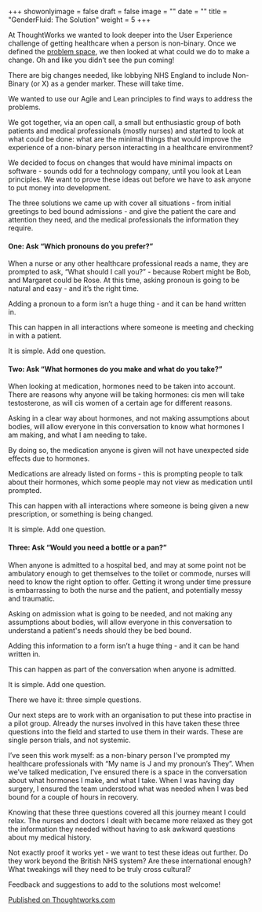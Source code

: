 +++
showonlyimage = false
draft = false
image = ""
date = ""
title = "GenderFluid: The Solution"
weight = 5
+++

At ThoughtWorks we wanted to look deeper into the User Experience challenge of getting healthcare when a person is non-binary. Once we defined the [problem space](/portfolio/genderfluid-the-problem/), we then looked at what could we do to make a change. Oh and like you didn’t see the pun coming!
<!--more-->

There are big changes needed, like lobbying NHS England to include Non-Binary (or X) as a gender marker. These will take time.

We wanted to use our Agile and Lean principles to find ways to address the problems.

We got together, via an open call, a small but enthusiastic group of both patients and medical professionals (mostly nurses) and started to look at what could be done: what are the minimal things that would improve the experience of a non-binary person interacting in a healthcare environment?

We decided to focus on changes that would have minimal impacts on software - sounds odd for a technology company, until you look at Lean principles. We want to prove these ideas out before we have to ask anyone to put money into development.

The three solutions we came up with cover all situations - from initial greetings to bed bound admissions - and give the patient the care and attention they need, and the medical professionals the information they require.

#### One: Ask “Which pronouns do you prefer?”

When a nurse or any other healthcare professional reads a name, they are prompted to ask, “What should I call you?” - because Robert might be Bob, and Margaret could be Rose. At this time, asking pronoun is going to be natural and easy - and it’s the right time.

Adding a pronoun to a form isn’t a huge thing - and it can be hand written in.

This can happen in all interactions where someone is meeting and checking in with a patient.

It is simple. Add one question.

#### Two: Ask “What hormones do you make and what do you take?”

When looking at medication, hormones need to be taken into account. There are reasons why anyone will be taking hormones: cis men will take testosterone, as will cis women of a certain age for different reasons.

Asking in a clear way about hormones, and not making assumptions about bodies, will allow everyone in this conversation to know what hormones I am making, and what I am needing to take.

By doing so, the medication anyone is given will not have unexpected side effects due to hormones.

Medications are already listed on forms - this is prompting people to talk about their hormones, which some people may not view as medication until prompted.

This can happen with all interactions where someone is being given a new prescription, or something is being changed.

It is simple. Add one question.

#### Three: Ask “Would you need a bottle or a pan?”

When anyone is admitted to a hospital bed, and may at some point not be ambulatory enough to get themselves to the toilet or commode, nurses will need to know the right option to offer. Getting it wrong under time pressure is embarrassing to both the nurse and the patient, and potentially messy and traumatic.

Asking on admission what is going to be needed, and not making any assumptions about bodies, will allow everyone in this conversation to understand a patient's needs should they be bed bound.

Adding this information to a form isn’t a huge thing - and it can be hand written in.  

This can happen as part of the conversation when anyone is admitted.

It is simple. Add one question.

There we have it: three simple questions.

Our next steps are to work with an organisation to put these into practise in a pilot group. Already the nurses involved in this have taken these three questions into the field and started to use them in their wards. These are single person trials, and not systemic.

I’ve seen this work myself: as a non-binary person I’ve prompted my healthcare professionals with “My name is J and my pronoun’s They”. When we’ve talked medication, I’ve ensured there is a space in the conversation about what hormones I make, and what I take. When I was having day surgery, I ensured the team understood what was needed when I was bed bound for a couple of hours in recovery.

Knowing that these three questions covered all this journey meant I could relax. The nurses and doctors I dealt with became more relaxed as they got the information they needed without having to ask awkward questions about my medical history.

Not exactly proof it works yet - we want to test these ideas out further. Do they work beyond the British NHS system? Are these international enough? What tweakings will they need to be truly cross cultural?

Feedback and suggestions to add to the solutions most welcome!

[Published on Thoughtworks.com](https://www.thoughtworks.com/insights/blog/genderfluid-solution)
